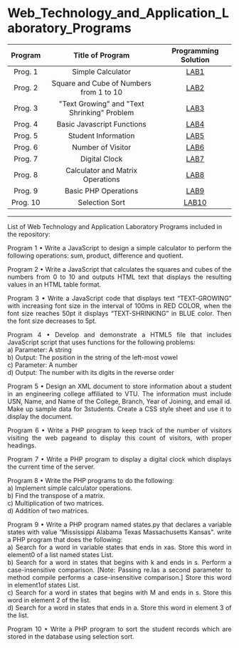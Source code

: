 # Web_Technology_and_Application_Laboratory_Programs

|    Program     |              Title of Program               |   Programming Solution   | 
| :------------: | :------------------------------------------:| :----------------------: | 
|    Prog. 1     |             Simple Calculator               |       [LAB1][lab1]       |
|    Prog. 2     |   Square and Cube of Numbers from 1 to 10   |       [LAB2][lab2]       | 
|    Prog. 3     | "Text Growing" and "Text Shrinking" Problem |       [LAB3][lab3]       |
|    Prog. 4     |         Basic Javascript Functions          |       [LAB4][lab4]       | 
|    Prog. 5     |            Student Information              |       [LAB5][lab5]       | 
|    Prog. 6     |             Number of Visitor               |       [LAB6][lab6]       | 
|    Prog. 7     |               Digital Clock                 |       [LAB7][lab7]       | 
|    Prog. 8     |      Calculator and Matrix Operations       |       [LAB8][lab8]       | 
|    Prog. 9     |            Basic PHP Operations             |       [LAB9][lab9]       | 
|    Prog. 10    |                Selection Sort               |      [LAB10][lab10]      | 

[lab1]: https://github.com/amit25bhalerao/HTML-PHP-JAVASCRIPT-XML-Programming/tree/main/Program1/LabProgram1.html
[lab2]: https://github.com/amit25bhalerao/HTML-PHP-JAVASCRIPT-XML-Programming/tree/main/Program2/LabProgram2.html
[lab3]: https://github.com/amit25bhalerao/HTML-PHP-JAVASCRIPT-XML-Programming/tree/main/Program3/LabProgram3.html
[lab4]: https://github.com/amit25bhalerao/HTML-PHP-JAVASCRIPT-XML-Programming/tree/main/Program4/LabProgram4.html
[lab5]: https://github.com/amit25bhalerao/HTML-PHP-JAVASCRIPT-XML-Programming/tree/main/Program5/LabProgram5.html
[lab6]: https://github.com/amit25bhalerao/HTML-PHP-JAVASCRIPT-XML-Programming/tree/main/Program6/LabProgram6.php
[lab7]: https://github.com/amit25bhalerao/HTML-PHP-JAVASCRIPT-XML-Programming/tree/main/Program7/LabProgram7.php
[lab8]: https://github.com/amit25bhalerao/HTML-PHP-JAVASCRIPT-XML-Programming/tree/main/Program8/LabProgram8.php
[lab9]: https://github.com/amit25bhalerao/HTML-PHP-JAVASCRIPT-XML-Programming/tree/main/Program9/LabProgram9.php
[lab10]: https://github.com/amit25bhalerao/HTML-PHP-JAVASCRIPT-XML-Programming/tree/main/Program10/LabProgram10.php

-----------------------------------------------------------------------------------------------------------------------------------------------------------------------

List of Web Technology and Application Laboratory Programs included in the repository:

<p align="justify"> 
Program 1 • Write a JavaScript to design a simple calculator to perform the following operations: sum, product, difference and quotient.
</p>

<p align="justify"> 
Program 2 • Write a JavaScript that calculates the squares and cubes of the numbers from 0 to 10 and outputs HTML text that displays the resulting values in an HTML table format.
</p>

<p align="justify"> 
Program 3 • Write a JavaScript code that displays text “TEXT-GROWING” with increasing font size in the interval of 100ms in RED COLOR, when the font size reaches 50pt it displays “TEXT-SHRINKING” in BLUE color. Then the font size decreases to 5pt.
</p>

<p align="justify"> 
Program 4 • Develop and demonstrate a HTML5 file that includes JavaScript script that uses functions for the following problems:<br>
a) Parameter: A string <br>
b) Output: The position in the string of the left-most vowel<br>
c) Parameter: A number<br>
d) Output: The number with its digits in the reverse order<br>
</p>

<p align="justify"> 
Program 5 • Design an XML document to store information about a student in an engineering college affiliated to VTU. The information must include USN, Name, and Name of the College, Branch, Year of Joining, and email id. Make up sample data for 3students. Create a CSS style sheet and use it to display the document.
</p>

<p align="justify"> 
Program 6 • Write a PHP program to keep track of the number of visitors visiting the web pageand to display this count of visitors, with proper headings.
</p>

<p align="justify"> 
Program 7 • Write a PHP program to display a digital clock which displays the current time of the server.
</p>

<p align="justify"> 
Program 8 • Write the PHP programs to do the following:<br>
a) Implement simple calculator operations.<br>
b) Find the transpose of a matrix.<br>
c) Multiplication of two matrices.<br>
d) Addition of two matrices.<br>
</p>

<p align="justify"> 
Program 9 • Write a PHP program named states.py that declares a variable states with value “Mississippi Alabama Texas Massachusetts Kansas". write a PHP program that does the following:<br>
a) Search for a word in variable states that ends in xas. Store this word in element0 of a list named states List.<br>
b) Search for a word in states that begins with k and ends in s. Perform a case-insensitive comparison. [Note: Passing re.Ias a second parameter to method compile performs a case-insensitive comparison.] Store this word in element1of states List.<br>
c) Search for a word in states that begins with M and ends in s. Store this word in element 2 of the list.<br>
d) Search for a word in states that ends in a. Store this word in element 3 of the list.<br>
</p>

<p align="justify"> 
Program 10 • Write a PHP program to sort the student records which are stored in the database using selection sort.
</p>
